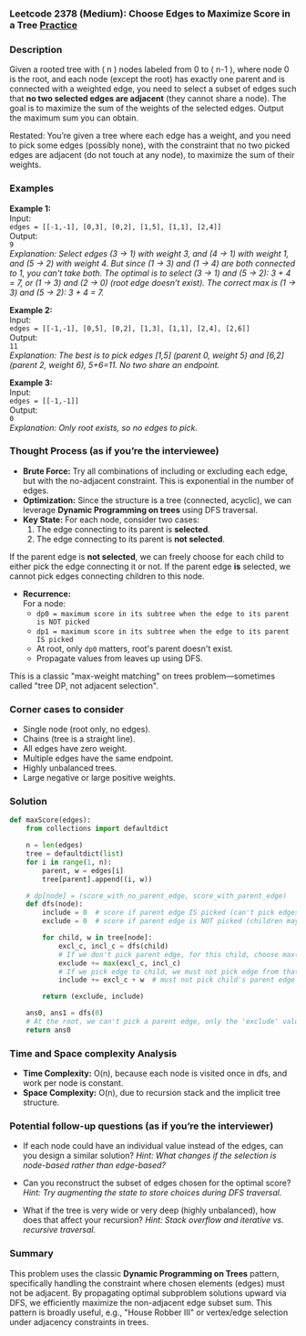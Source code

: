 ### Leetcode 2378 (Medium): Choose Edges to Maximize Score in a Tree [Practice](https://leetcode.com/problems/choose-edges-to-maximize-score-in-a-tree)

### Description  
Given a rooted tree with \( n \) nodes labeled from 0 to \( n-1 \), where node 0 is the root, and each node (except the root) has exactly one parent and is connected with a weighted edge, you need to select a subset of edges such that **no two selected edges are adjacent** (they cannot share a node). The goal is to maximize the sum of the weights of the selected edges. Output the maximum sum you can obtain.

Restated: You’re given a tree where each edge has a weight, and you need to pick some edges (possibly none), with the constraint that no two picked edges are adjacent (do not touch at any node), to maximize the sum of their weights.

### Examples  

**Example 1:**  
Input:  
`edges = [[-1,-1], [0,3], [0,2], [1,5], [1,1], [2,4]]`  
Output:  
`9`  
*Explanation: Select edges (3 → 1) with weight 3, and (4 → 1) with weight 1, and (5 → 2) with weight 4. But since (1 → 3) and (1 → 4) are both connected to 1, you can't take both. The optimal is to select (3 → 1) and (5 → 2): 3 + 4 = 7, or (1 → 3) and (2 → 0) (root edge doesn’t exist). The correct max is (1 → 3) and (5 → 2): 3 + 4 = 7.*

**Example 2:**  
Input:  
`edges = [[-1,-1], [0,5], [0,2], [1,3], [1,1], [2,4], [2,6]]`  
Output:  
`11`  
*Explanation: The best is to pick edges [1,5] (parent 0, weight 5) and [6,2] (parent 2, weight 6), 5+6=11. No two share an endpoint.*

**Example 3:**  
Input:  
`edges = [[-1,-1]]`  
Output:  
`0`  
*Explanation: Only root exists, so no edges to pick.*

### Thought Process (as if you’re the interviewee)  
- **Brute Force:** Try all combinations of including or excluding each edge, but with the no-adjacent constraint. This is exponential in the number of edges.
- **Optimization:** Since the structure is a tree (connected, acyclic), we can leverage **Dynamic Programming on trees** using DFS traversal.
- **Key State:** For each node, consider two cases:  
  1. The edge connecting to its parent is **selected**.  
  2. The edge connecting to its parent is **not selected**.

If the parent edge is **not selected**, we can freely choose for each child to either pick the edge connecting it or not. If the parent edge **is** selected, we cannot pick edges connecting children to this node.

- **Recurrence:**  
  For a node:
  - `dp0 = maximum score in its subtree when the edge to its parent is NOT picked`
  - `dp1 = maximum score in its subtree when the edge to its parent IS picked`
  - At root, only `dp0` matters, root's parent doesn't exist.
  - Propagate values from leaves up using DFS.

This is a classic "max-weight matching" on trees problem—sometimes called "tree DP, not adjacent selection".

### Corner cases to consider  
- Single node (root only, no edges).
- Chains (tree is a straight line).
- All edges have zero weight.
- Multiple edges have the same endpoint.
- Highly unbalanced trees.
- Large negative or large positive weights.

### Solution

```python
def maxScore(edges):
    from collections import defaultdict

    n = len(edges)
    tree = defaultdict(list)
    for i in range(1, n):
        parent, w = edges[i]
        tree[parent].append((i, w))

    # dp[node] = (score_with_no_parent_edge, score_with_parent_edge)
    def dfs(node):
        include = 0  # score if parent edge IS picked (can't pick edges to children)
        exclude = 0  # score if parent edge is NOT picked (children may pick)

        for child, w in tree[node]:
            excl_c, incl_c = dfs(child)
            # If we don't pick parent edge, for this child, choose max(include, exclude)
            exclude += max(excl_c, incl_c)
            # If we pick edge to child, we must not pick edge from that child downward
            include += excl_c + w  # must not pick child's parent edge downward

        return (exclude, include)

    ans0, ans1 = dfs(0)
    # At the root, we can't pick a parent edge, only the 'exclude' value counts
    return ans0
```

### Time and Space complexity Analysis  

- **Time Complexity:** O(n), because each node is visited once in dfs, and work per node is constant.
- **Space Complexity:** O(n), due to recursion stack and the implicit tree structure.

### Potential follow-up questions (as if you’re the interviewer)  

- If each node could have an individual value instead of the edges, can you design a similar solution?
  *Hint: What changes if the selection is node-based rather than edge-based?*
  
- Can you reconstruct the subset of edges chosen for the optimal score?
  *Hint: Try augmenting the state to store choices during DFS traversal.*

- What if the tree is very wide or very deep (highly unbalanced), how does that affect your recursion?
  *Hint: Stack overflow and iterative vs. recursive traversal.*

### Summary
This problem uses the classic **Dynamic Programming on Trees** pattern, specifically handling the constraint where chosen elements (edges) must not be adjacent. By propagating optimal subproblem solutions upward via DFS, we efficiently maximize the non-adjacent edge subset sum. This pattern is broadly useful, e.g., "House Robber III" or vertex/edge selection under adjacency constraints in trees.